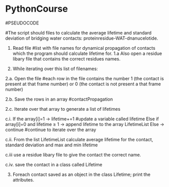 # PythonCourse

#PSEUDOCODE

#The script should files to calculate the average lifetime and standard deviation of bridging water contacts: proteinresidue-WAT-dnanucelotide.

1. Read file #list with file names for dynamical propagation of contacts which the program should calculate lifetime for.
1.a Also open a residue libary file that contains the correct residues names.

2. While iterating over this list of filenames:

2.a. Open the file #each row in the file contains the number 1 (the contact is present at that frame number) or 0 (the contact is not present a that frame number)

2.b. Save the rows in an array #contactPropagation

2.c. Iterate over that array to generate a list of lifetimes

c.i. 
If the array[i]=1 -> lifetime+=1 #update a variable called lifetime
Else if array[i]=0 and lifetime ≥ 1 -> append lifetime to the array LifetimeList
Else -> continue #continue to iterate over the array

c.ii. 
From the list LifetimeList calculate average lifetime for the contact, standard deviation and max and min lifetime

c.iii 
use a residue libary file to give the contact the correct name.

c.iv.
save the contact in a class called Lifetime

3. Foreach contact saved as an object in the class Lifetime; print the attributes.
